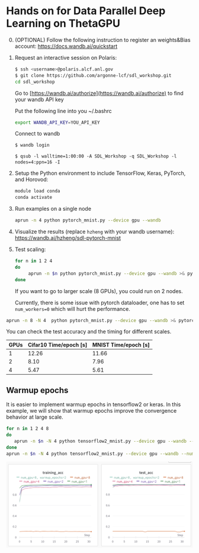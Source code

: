 # Hands on for Data Parallel Deep Learning on ThetaGPU

0. (OPTIONAL) Follow the following instruction to register an weights&Bias account:
https://docs.wandb.ai/quickstart


1. Request an interactive session on Polaris:
      ```bash
      $ ssh <username>@polaris.alcf.anl.gov
      $ git clone https://github.com/argonne-lcf/sdl_workshop.git
      cd sdl_workshop
      ```
      Go to 
      [https://wandb.ai/authorize](https://wandb.ai/authorize) to find your wandb API key
   
      Put the following line into you ~/.bashrc 
      ```bash 
      export WANDB_API_KEY=YOU_API_KEY
      ```
      Connect to wandb
      ```
      $ wandb login
      ```
   
      ```
      $ qsub -l walltime=1:00:00 -A SDL_Workshop -q SDL_Workshop -l nodes=4:ppn=16 -I 
      ```

2. Setup the Python environment to include TensorFlow, Keras, PyTorch, and Horovod:
   ```bash
   module load conda
   conda activate
   ```
3. Run examples on a single node
      ```bash
      aprun -n 4 python pytorch_mnist.py --device gpu --wandb 
      ```
4. Visualize the results (replace ```hzheng``` with your wandb username): 
   https://wandb.ai/hzheng/sdl-pytorch-mnist

5. Test scaling:
   ```bash
   for n in 1 2 4
   do
     	aprun -n $n python pytorch_mnist.py --device gpu --wandb >& pytorch_mnist.out.$n
   done
   ```
   If you want to go to larger scale (8 GPUs), you could run on 2 nodes. 

   Currently, there is some issue with pytorch dataloader, one has to set ```num_workers=0``` which will hurt the performance.
  ```bash
  aprun -n 8 -N 4  python pytorch_mnist.py --device gpu --wandb >& pytorch_mnist.out.8
  ```

   You can check the test accuracy and the timing for different scales.


| GPUs | Cifar10 Time/epoch [s] | MNIST Time/epoch [s] |
| ---- | ---------------------- | -------------------- |
|    1 |            12.26        |         11.66        |
|    2 |            8.10        |         7.96         |
|    4 |            5.47        |         5.61         |


## Warmup epochs
It is easier to implement warmup epochs in tensorflow2 or keras. In this example, we will show that warmup epochs improve the convergence behavior at large scale.

   ```bash
   for n in 1 2 4 8 
   do
      aprun -n $n -N 4 python tensorflow2_mnist.py --device gpu --wandb --project warmup_epoch
   done
   aprun -n $n -N 4 python tensorflow2_mnist.py --device gpu --wandb --num_warmup_epochs 2 --project warmup_epoch 
   ```
![mninst_scaling](./images/mnist_scaling.png)
